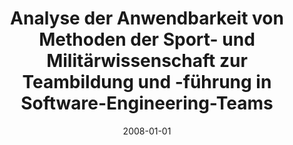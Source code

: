 ---
abstract: ''
authors:
- Martin Polster
date: '2008-01-01'
featured: false
links:
- name: Publik
  url: https://publik.tuwien.ac.at/showentry.php?ID=172152&lang=2
publication_types:
- '7'
publishDate: '2008-01-01'
title: Analyse der Anwendbarkeit von Methoden der Sport- und Militärwissenschaft zur
  Teambildung und -führung in Software-Engineering-Teams
url_pdf: ''
---